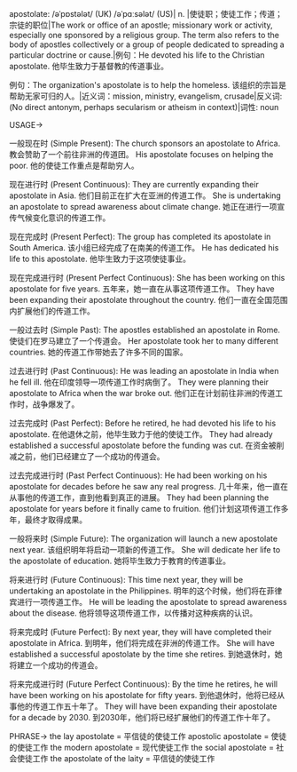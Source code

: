 apostolate: /əˈpɒstələt/ (UK) /əˈpɑːsələt/ (US)| n. |使徒职；使徒工作；传道；宗徒的职位|The work or office of an apostle; missionary work or activity, especially one sponsored by a religious group.  The term also refers to the body of apostles collectively or a group of people dedicated to spreading a particular doctrine or cause.|例句：He devoted his life to the Christian apostolate. 他毕生致力于基督教的传道事业。

例句：The organization's apostolate is to help the homeless.  该组织的宗旨是帮助无家可归的人。|近义词：mission, ministry, evangelism, crusade|反义词:  (No direct antonym, perhaps secularism or atheism in context)|词性: noun


USAGE->

一般现在时 (Simple Present):
The church sponsors an apostolate to Africa.  教会赞助了一个前往非洲的传道团。
His apostolate focuses on helping the poor.  他的使徒工作重点是帮助穷人。

现在进行时 (Present Continuous):
They are currently expanding their apostolate in Asia.  他们目前正在扩大在亚洲的传道工作。
She is undertaking an apostolate to spread awareness about climate change.  她正在进行一项宣传气候变化意识的传道工作。

现在完成时 (Present Perfect):
The group has completed its apostolate in South America.  该小组已经完成了在南美的传道工作。
He has dedicated his life to this apostolate. 他毕生致力于这项使徒事业。

现在完成进行时 (Present Perfect Continuous):
She has been working on this apostolate for five years.  五年来，她一直在从事这项传道工作。
They have been expanding their apostolate throughout the country.  他们一直在全国范围内扩展他们的传道工作。

一般过去时 (Simple Past):
The apostles established an apostolate in Rome. 使徒们在罗马建立了一个传道会。
Her apostolate took her to many different countries. 她的传道工作带她去了许多不同的国家。

过去进行时 (Past Continuous):
He was leading an apostolate in India when he fell ill.  他在印度领导一项传道工作时病倒了。
They were planning their apostolate to Africa when the war broke out.  他们正在计划前往非洲的传道工作时，战争爆发了。

过去完成时 (Past Perfect):
Before he retired, he had devoted his life to his apostolate.  在他退休之前，他毕生致力于他的使徒工作。
They had already established a successful apostolate before the funding was cut.  在资金被削减之前，他们已经建立了一个成功的传道会。

过去完成进行时 (Past Perfect Continuous):
He had been working on his apostolate for decades before he saw any real progress.  几十年来，他一直在从事他的传道工作，直到他看到真正的进展。
They had been planning the apostolate for years before it finally came to fruition.  他们计划这项传道工作多年，最终才取得成果。

一般将来时 (Simple Future):
The organization will launch a new apostolate next year.  该组织明年将启动一项新的传道工作。
She will dedicate her life to the apostolate of education. 她将毕生致力于教育的传道事业。


将来进行时 (Future Continuous):
This time next year, they will be undertaking an apostolate in the Philippines.  明年的这个时候，他们将在菲律宾进行一项传道工作。
He will be leading the apostolate to spread awareness about the disease. 他将领导这项传道工作，以传播对这种疾病的认识。

将来完成时 (Future Perfect):
By next year, they will have completed their apostolate in Africa.  到明年，他们将完成在非洲的传道工作。
She will have established a successful apostolate by the time she retires.  到她退休时，她将建立一个成功的传道会。

将来完成进行时 (Future Perfect Continuous):
By the time he retires, he will have been working on his apostolate for fifty years.  到他退休时，他将已经从事他的传道工作五十年了。
They will have been expanding their apostolate for a decade by 2030.  到2030年，他们将已经扩展他们的传道工作十年了。


PHRASE->
the lay apostolate =  平信徒的使徒工作
apostolic apostolate = 使徒的使徒工作
the modern apostolate = 现代使徒工作
the social apostolate = 社会使徒工作
the apostolate of the laity = 平信徒的使徒工作
